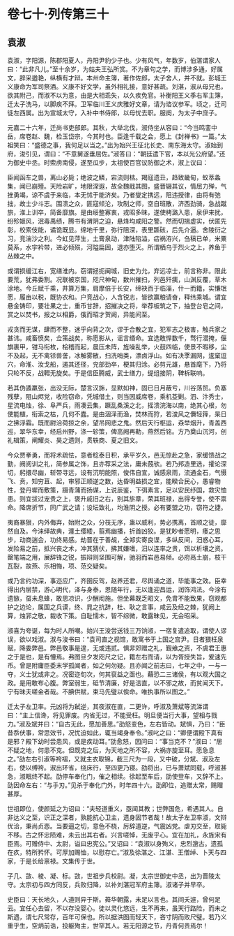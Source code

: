 # 卷七十·列传第三十

## 袁淑

袁淑，字阳源，陈郡阳夏人，丹阳尹豹少子也。少有风气，年数岁，伯湛谓家人曰：“此非凡儿。”至十余岁，为姑夫王弘所赏。不为章句之学，而博涉多通，好属文，辞采遒艳，纵横有才辩。本州命主簿，著作佐郎，太子舍人，并不就。彭城王义康命为军司祭酒。义康不好文学，虽外相礼接，意好甚疏。刘湛，淑从母兄也，欲其附己，而淑不以为意，由是大相乖失，以久疾免官。补衡阳王义季右军主簿，迁太子洗马，以脚疾不拜。卫军临川王义庆雅好文章，请为谘议参军。顷之，迁司徒左西属。出为宣城太守，入补中书侍郎，以母忧去职。服阕，为太子中庶子。

元嘉二十六年，迁尚书吏部郎。其秋，大举北伐，淑侍坐从容曰：“今当鸣銮中岳，席卷赵、魏，检玉岱宗，今其时也。臣逢千载之会，愿上《封禅书》一篇。”太祖笑曰：“盛德之事，我何足以当之。”出为始兴王征北长史、南东海太守。淑始到府，浚引见，谓曰：“不意舅遂垂屈佐。”淑答曰：“朝廷遣下官，本以光公府望。”还为御史中丞。时索虏南侵，遂至瓜步，太祖使百官议防御之术，淑上议曰：

臣闻函车之兽，离山必毙；绝波之鳞，宕流则枯。羯寇遗丑，趋致畿甸，蚁萃螽集，闻已崩殪。天险岩旷，地限深遐，故全魏戢其图，盛晋辍其议，情屈力殚，气挫勇竭，谅不虞于来临，本无怵于能济矣。乃者燮定携远，阻违授律，由将有弛拙，故士少斗志。围溃之众，匪寇倾沦，攻制之师，空自班散，济西劲骑，急战蹴旅，淮上训卒，简备靡旗。是由绥整寡衷，戎昭多昧，遂使栲潞入患，泉伊来扰，纷殄姬风，泯毒禹绩，腾书有渭阴之迫，悬烽均咸阳之警。然而切揣虚实，伏匿先彰，校索伎能，谲诡既显。绵地千里，弥行阻深，表里踬硋，后先介逼。舍陵衍之习，竞湍沙之利。今虹见萍生，土膏泉动，津陆陷溢，痁祸洊兴，刍稿已单，米粟莫系，水宇衿带，进必倾殒，河隘扁固，退亦堕灭。所谓栖乌于烈火之上，养鱼于丛棘之中。

或谓损缓江右，宽缮淮内。窃谓拯扼闽城，旧史为允，弃远凉士，前言称非。限此要荒，犹弗委割。况联被京国，咫尺神甸，数州摧扫，列邑歼痍，山渊反覆，草木涂地。今丘赋千乘，井算万集，肩摩倍于长安，缔袂百于临淄，什一而籍，实慊氓愿，履亩以税，既协农和。户竞战心，人含锐志，皆欲赢粮请奋，释纬乘城。谓宜悬金铸印，要壮果之士，重币甘辞，招摧决之将，举荐板筑之下，抽登台皂之间，赏之以焚书，报之以相爵，俄而昭才贺阙，异能间至。

戎贪而无谋，肆而不整，迷乎向背之次，谬于合散之宜，犯军志之极害，触兵家之甚讳。咸畜愤矣，佥策战矣，称愿影从，谣言缗命。宜选敢悍数千，骛行潜掩，偃旗裹甲，钳马衔枚，桧稽而起，晨压未阵，旌噪乱举，火鼓四临，使景不暇移，尘不及起，无不禽铩兽詟，冰解雾散，扫洗哨类，漂卤浮山。如有决罦漏网，逡窠逗穴，命淮、汝戈船，遏其还径，兖部劲卒，梗其归涂。必剪元雄，悬首麾下，乃将只轮不反，战轊无旋矣。于是信臣腾威，武士缮力，缇组接阴，鞞柝联响。

若其伪遁羸张，出没无际，楚言汉旆，显默如神，固已日月蔽亏，川谷荡贸。负塞残孽，阻山烬党，收险窃命，凭城借土，则当因威席卷，乘机芟剿。泗、汴秀士，星流电烛，徐、阜严兵，雨凑云集，蹶乱桑溪之北，摇溃浣海以南，绝其心根，勿使能植，衔索之枯，几何不蠹。是由涸泽而渔，焚林而狩，若浚风之儛轻箨，杲日之拂浮霜。既而尉洽荷掠之余，望吊网悲之鬼。然后天行枢运，猋举烟升，青盖西巡，翠华东幸，经启州野，涤一轸策，俾高阙再勒，燕然后铭。方乃奠山沉河，创礼辑策，阐耀炎、昊之遗则，贯轶商、夏之旧文。

今众贾拳勇，而将术疏怯，意者稔泰日积，承平岁久，邑无惊赴之急，家缓馈战之勤，阙阅训之礼，简参属之饰，且亦荐采之法，庸未蔇欤。若乃邦造里选，攉论深切，躬擐尽幽，斩带寻远，设有沉明能照，俊伟自宣，诚感泉雨，流通金石，气慑飞、贲，知穷苴、起，审邪正顺逆之数，达昏明益损之宜，能睽合民心，愚睿物性，登丹墀而敷策，蹑青蒲而扬谋，上说辰鉴，下弭素言，足以安民纾国，救灾恤患。则宜拔过宠贵之上，褒升戚旧之右，别其旂章，荣其班禄，出得专誉，使不禀命。降席折节，同广武之请；设坛致礼，均淮阴之授。必有要盟之功，窃符之捷。

夷裔暴狠，内外侮弃，始附之众，分茷无序，蛊以威利，势必携离，首顺之徒，靡然自及。今涞绎故典，瀍土缨緌，翦焉幽播，折首凶狡。是犹眇者愿明，痿之思步，动商遄会，功终易感。劫晋在于善觇，全郑实寄良谍，多纵反间，汨惑心耳，发险易之前，抵兴丧之术，冲其猜伏，拂其嫌嗜，汨以连率之贵，饵以析壤之资。罄笔端之用，展辞锋之锐，振辩则坚围可解，驰羽而岩邑易倾。必府鬲土崩，枝干瓦裂，故燕、乐相悔，项、范交疑矣。

或乃言约功深，事迩应广，齐圉反驾，赵养还君，尽舆诵之道，毕能事之效。臣幸得出内层禁，游心明代，泽与身泰，恩随年行，无以逢迎昌运，润饰鸿法。今涂有遗镞，虿未息蜂，敢思凉识，少酬闳施。但坐幕既乏昭文，免胄不能致果，窃观都护之边论，属国之兵谟，终、晁之抗辞，杜、耿之言事，咸云及经之棘，犹阙上算，烛郛之敬，裁收下策。自耻懦木，智不综微，敢露昧见，无会昭采。

淑喜为夸诞，每为时人所嘲。始兴王浚尝送钱三万饷淑，一宿复遣追取，谓使人谬误，欲以戏淑。淑与浚书曰：“袁司直之视馆，敢寓书于上国之宫尹。日者猥枉泉赋，降委弊邑。弊邑敬事是遑，无或违贰。惧非郊赠之礼，觐飨之资，不虞君王惠之于是也，是有懵焉。弗图旦夕发咫尺之记，籍左右而请，以为胥授失旨，爰速先币。曾是附庸臣委末学孤闻者，如之何勿疑。且亦闻之前志曰，七年之中，一与一夺，义士犹或非之。况密迩旬次，何其裒益之亟也。藉恐二三诸侯，有以观大国之政。是用敢布心腹。弊室弱生，砥节清廉，好是洁直，以不邪之故，而贫闻天下。宁有昧夫嗟金者哉。不腆供赋，束马先璧以俟命。唯执事所以图之。”

迁太子左卫率。元凶将为弑逆，其夜淑在直，二更许，呼淑及萧斌等流涕谓曰：“主上信谗，将见罪废。内省无过，不能受枉。明旦便当行大事，望相与戮力。”淑及斌并曰：“自古无此，愿加善思。”劭怒变色，左右皆动。斌惧，乃曰：“臣昔忝伏事，常思效节，况忧迫如此，辄当竭身奉令。”淑叱之曰：“卿便谓殿下真有是邪？殿下幼时尝患风，或是疾动耳。”劭愈怒，因问曰：“事当克不？”淑曰：“居不疑之地，何患不克。但既克之后，为天地之所不容，大祸亦旋至耳。愿急息之。”劭左右引淑等袴褶，又就主衣取锦，截三尺为一段，又中破，分斌、淑及左右，使以缚袴。淑出环省，绕床行，至四更乃寝。劭将出，已与萧斌同载，呼淑甚急，淑眠终不起。劭停车奉化门，催之相续。徐起至车后，劭使登车，又辞不上。劭因命左右：“与手刃。”见杀于奉化门外，时年四十六。劭即位，追赠太常，赐赗甚厚。

世祖即位，使颜延之为诏曰：“夫轻道重义，亟闻其教；世弊国危，希遇其人。自非达义之至，识正之深者，孰能抗心卫主，遗身固节者哉！故太子左卫率淑，文辩优洽，秉尚贞悫。当要逼之切，意色不桡，厉辞道逆，气震凶党。虐刃交至，取毙不移。古之怀忠陨难，未云出其右者。兴言嗟悼，无废乎心。宜在加礼，永旌宋有臣焉。可赠侍中、太尉，谥曰忠宪公。”又诏曰：“袁淑以身殉义，忠烈邈古。遗孤在疚，特所矜怀。可厚加赐恤，以慰存亡。”淑及徐湛之、江湛、王僧绰、卜天与四家，于是长给禀禄。文集传于世。

子几、敳、棱、凝、标。敳，世祖步兵校尉。凝，太宗世御史中丞，出为晋陵太守。太宗初与四方同反，兵败归降，以补刘湛冠军府主簿。淑诸子并早卒。

史臣曰：天长地久，人道则异于斯。蕣华朝露，未足以言也。其间夭遽，曾何足云。宜任心去留，不以存没婴心。徒以灵化悠远，生不再来，虽天行路险，而未之斯遇，谓七尺常存，百年可保也。所以据洪图而轻天下，吝寸阴而败尺璧。若乃义重乎生，空炳前诰，投躯殉主，世罕其人。若无阳源之节，丹青何贵焉尔！
